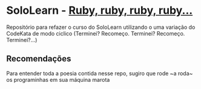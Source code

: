 # SoloLearn - [Ruby, ruby, ruby, ruby...](https://youtu.be/qObzgUfCl28?t=51)

Repositório para refazer o curso do SoloLearn utilizando o uma variação do CodeKata de 
modo ciclico (Terminei? Recomeço. Terminei? Recomeço. Terminei?...)

## Recomendações

Para entender toda a poesia contida nesse repo, sugiro que rode ~a roda~ os programinhas em sua
máquina marota
